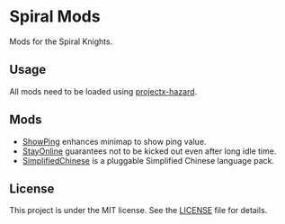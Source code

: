 # Spiral Mods

Mods for the Spiral Knights.

## Usage

All mods need to be loaded using [projectx-hazard](https://github.com/spiralstudio/projectx-hazard).

## Mods

- [ShowPing](showping) enhances minimap to show ping value.
- [StayOnline](stayonline) guarantees not to be kicked out even after long idle time.
- [SimplifiedChinese](simplifiedchinese) is a pluggable Simplified Chinese language pack.

## License

This project is under the MIT license. See the [LICENSE](LICENSE) file for details.